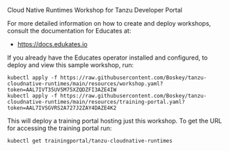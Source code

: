 

Cloud Native Runtimes Workshop for Tanzu Developer Portal

For more detailed information on how to create and deploy workshops, consult
the documentation for Educates at:

* https://docs.edukates.io

If you already have the Educates operator installed and configured, to
deploy and view this sample workshop, run:

```
kubectl apply -f https://raw.githubusercontent.com/Boskey/tanzu-cloudnative-runtimes/main/resources/workshop.yaml?token=AAL7IVT35UV5M75XZQDZFI3AZE4IW
kubectl apply -f https://raw.githubusercontent.com/Boskey/tanzu-cloudnative-runtimes/main/resources/training-portal.yaml?token=AAL7IVSGVRS2A727J2ZAY4DAZE4K2
```

This will deploy a training portal hosting just this workshop. To get the
URL for accessing the training portal run:

```
kubectl get trainingportal/tanzu-cloudnative-runtimes
```
